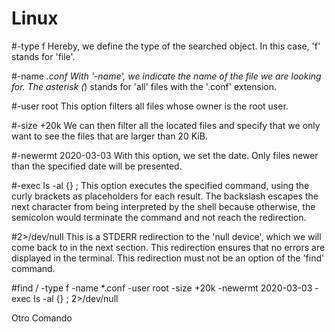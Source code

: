 # Linux

#-type f	Hereby, we define the type of the searched object. In this case, 'f' stands for 'file'.

#-name *.conf	With '-name', we indicate the name of the file we are looking for. The asterisk (*) stands for 'all' files with the '.conf' extension.

#-user root	This option filters all files whose owner is the root user.

#-size +20k	We can then filter all the located files and specify that we only want to see the files that are larger than 20 KiB.

#-newermt 2020-03-03	With this option, we set the date. Only files newer than the specified date will be presented.

#-exec ls -al {} \;	This option executes the specified command, using the curly brackets as placeholders for each result. The backslash escapes the next character from being interpreted by the shell because otherwise, the semicolon would terminate the command and not reach the redirection.

#2>/dev/null	This is a STDERR redirection to the 'null device', which we will come back to in the next section. This redirection ensures that no errors are displayed in the terminal. This redirection must not be an option of the 'find' command.


#find / -type f -name *.conf -user root -size +20k -newermt 2020-03-03 -exec ls -al {} \; 2>/dev/null


Otro Comando
